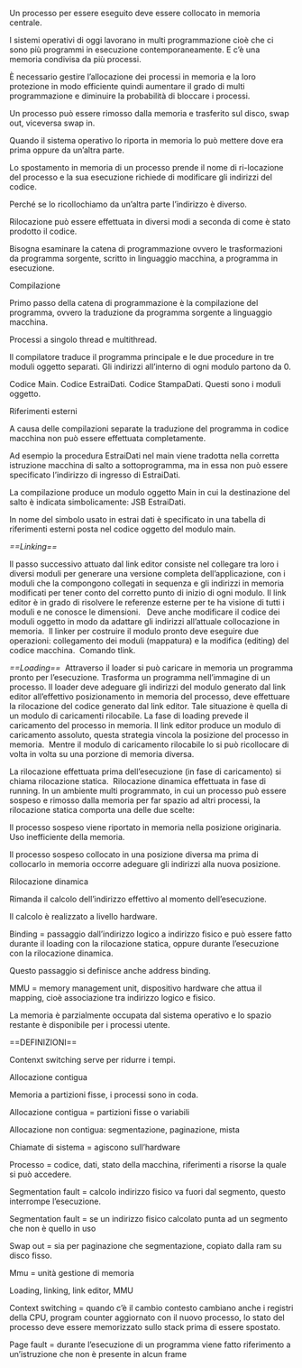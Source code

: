 Un processo per essere eseguito deve essere collocato in memoria centrale.

I sistemi operativi di oggi lavorano in multi programmazione cioè che ci sono più programmi in esecuzione contemporaneamente. E c’è una memoria condivisa da più processi.

È necessario gestire l’allocazione dei processi in memoria e la loro protezione in modo efficiente quindi aumentare il grado di multi programmazione e diminuire la probabilità di bloccare i processi.

Un processo può essere rimosso dalla memoria e trasferito sul disco, swap out, viceversa swap in. 

Quando il sistema operativo lo riporta in memoria lo può mettere dove era prima oppure da un’altra parte.

Lo spostamento in memoria di un processo prende il nome di ri-locazione del processo e la sua esecuzione richiede di modificare gli indirizzi del codice.

Perché se lo ricollochiamo da un’altra parte l’indirizzo è diverso.

Rilocazione può essere effettuata in diversi modi a seconda di come è stato prodotto il codice.

Bisogna esaminare la catena di programmazione ovvero le trasformazioni da programma sorgente, scritto in linguaggio macchina, a programma in esecuzione.

Compilazione 

Primo passo della catena di programmazione è la compilazione del programma, ovvero la traduzione da programma sorgente a linguaggio macchina.

Processi a singolo thread e multithread.

Il compilatore traduce il programma principale e le due procedure in tre moduli oggetto separati. Gli indirizzi all’interno di ogni modulo partono da 0.

Codice Main. Codice EstraiDati. Codice StampaDati. Questi sono i moduli oggetto.

Riferimenti esterni 

A causa delle compilazioni separate la traduzione del programma in codice macchina non può essere effettuata completamente.

Ad esempio la procedura EstraiDati nel main viene tradotta nella corretta istruzione macchina di salto a sottoprogramma, ma in essa non può essere specificato l’indirizzo di ingresso di EstraiDati.

La compilazione produce un modulo oggetto Main in cui la destinazione del salto è indicata simbolicamente: JSB EstraiDati.

In nome del simbolo usato in estrai dati è specificato in una tabella di riferimenti esterni posta nel codice oggetto del modulo main.

*==Linking==* 

Il passo successivo attuato dal link editor consiste nel collegare tra loro i diversi moduli per generare una versione completa dell’applicazione, con i moduli che la compongono collegati in sequenza e gli indirizzi in memoria modificati per tener conto del corretto punto di inizio di ogni modulo.
Il link editor è in grado di risolvere le referenze esterne per te ha visione di tutti i moduli e ne conosce le dimensioni.  
Deve anche modificare il codice dei moduli oggetto in modo da adattare gli indirizzi all’attuale collocazione in memoria. 
Il linker per costruire il modulo pronto deve eseguire due operazioni: collegamento dei moduli (mappatura) e la modifica (editing) del codice macchina. 
Comando tlink.

*==Loading==* 
Attraverso il loader si può caricare in memoria un programma pronto per l’esecuzione.
Trasforma un programma nell’immagine di un processo.
Il loader deve adeguare gli indirizzi del modulo generato dal link editor all’effettivo posizionamento in memoria del processo, deve effettuare la rilocazione del codice generato dal link editor.
Tale situazione è quella di un modulo di caricamenti rilocabile.
La fase di loading prevede il caricamento del processo in memoria.
Il link editor produce un modulo di caricamento assoluto, questa strategia vincola la posizione del processo in memoria. 
Mentre il modulo di caricamento rilocabile lo si può ricollocare di volta in volta su una porzione di memoria diversa. 

La rilocazione effettuata prima dell’esecuzione (in fase di caricamento) si chiama rilocazione statica. 
Rilocazione dinamica effettuata in fase di running.
In un ambiente multi programmato, in cui un processo può essere sospeso e rimosso dalla memoria per far spazio ad altri processi, la rilocazione statica comporta una delle due scelte:

Il processo sospeso viene riportato in memoria nella posizione originaria. Uso inefficiente della memoria.

Il processo sospeso collocato in una posizione diversa ma prima di collocarlo in memoria occorre adeguare gli indirizzi alla nuova posizione. 

Rilocazione dinamica 

Rimanda il calcolo dell’indirizzo effettivo al momento dell’esecuzione.

Il calcolo è realizzato a livello hardware.

Binding = passaggio dall’indirizzo logico a indirizzo fisico e può essere fatto durante il loading con la rilocazione statica, oppure durante l’esecuzione con la rilocazione dinamica.

Questo passaggio si definisce anche address binding. 

MMU = memory management unit, dispositivo hardware che attua il mapping, cioè associazione tra indirizzo logico e fisico. 

La memoria è parzialmente occupata dal sistema operativo e lo spazio restante è disponibile per i processi utente. 

==DEFINIZIONI==

Contenxt switching serve per ridurre i tempi. 

Allocazione contigua 

Memoria a partizioni fisse, i processi sono in coda. 

Allocazione contigua = partizioni fisse o variabili

Allocazione non contigua: segmentazione, paginazione, mista

Chiamate di sistema = agiscono sull’hardware 

Processo = codice, dati, stato della macchina, riferimenti a risorse la quale si può accedere.

Segmentation fault = calcolo indirizzo fisico va fuori dal segmento, questo interrompe l’esecuzione. 

Segmentation fault = se un indirizzo fisico calcolato punta ad un segmento che non è quello in uso 

Swap out = sia per paginazione che segmentazione, copiato dalla ram su disco fisso.

Mmu = unità gestione di memoria 

Loading, linking, link editor, MMU

Context switching = quando c’è il cambio contesto cambiano anche i registri della CPU, program counter aggiornato con il nuovo processo, lo stato del processo deve essere memorizzato sullo stack prima di essere spostato.

Page fault = durante l’esecuzione di un programma viene fatto riferimento a un’istruzione che non è presente in alcun frame